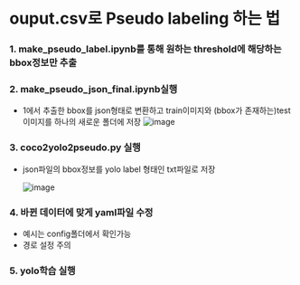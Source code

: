 # ouput.csv로 Pseudo labeling 하는 법  
### 1. make_pseudo_label.ipynb를 통해 원하는 threshold에 해당하는 bbox정보만 추출
### 2. make_pseudo_json_final.ipynb실행
- 1에서 추출한 bbox를 json형태로 변환하고 train이미지와 (bbox가 존재하는)test이미지를 하나의 새로운 폴더에 저장
  ![image](https://github.com/user-attachments/assets/656a919a-fd65-40d1-8e5c-154340d3919d)

### 3. coco2yolo2pseudo.py 실행
- json파일의 bbox정보를 yolo label 형태인 txt파일로 저장

  ![image](https://github.com/user-attachments/assets/ad102347-fef6-47c3-a6f7-be8684b0f776)
### 4. 바뀐 데이터에 맞게 yaml파일 수정
- 예시는 config폴더에서 확인가능
- 경로 설정 주의
### 5. yolo학습 실행
